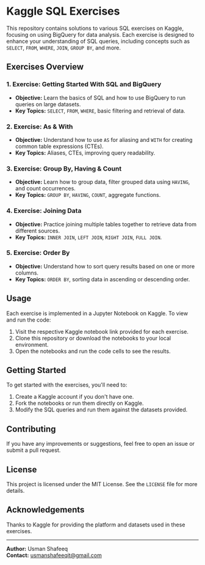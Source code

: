 # Kaggle SQL Exercises

This repository contains solutions to various SQL exercises on Kaggle, focusing on using BigQuery for data analysis. Each exercise is designed to enhance your understanding of SQL queries, including concepts such as `SELECT`, `FROM`, `WHERE`, `JOIN`, `GROUP BY`, and more.

## Exercises Overview

### 1. Exercise: Getting Started With SQL and BigQuery
- **Objective:** Learn the basics of SQL and how to use BigQuery to run queries on large datasets.
- **Key Topics:** `SELECT`, `FROM`, `WHERE`, basic filtering and retrieval of data.

### 2. Exercise: As & With
- **Objective:** Understand how to use `AS` for aliasing and `WITH` for creating common table expressions (CTEs).
- **Key Topics:** Aliases, CTEs, improving query readability.

### 3. Exercise: Group By, Having & Count
- **Objective:** Learn how to group data, filter grouped data using `HAVING`, and count occurrences.
- **Key Topics:** `GROUP BY`, `HAVING`, `COUNT`, aggregate functions.

### 4. Exercise: Joining Data
- **Objective:** Practice joining multiple tables together to retrieve data from different sources.
- **Key Topics:** `INNER JOIN`, `LEFT JOIN`, `RIGHT JOIN`, `FULL JOIN`.

### 5. Exercise: Order By
- **Objective:** Understand how to sort query results based on one or more columns.
- **Key Topics:** `ORDER BY`, sorting data in ascending or descending order.

## Usage

Each exercise is implemented in a Jupyter Notebook on Kaggle. To view and run the code:

1. Visit the respective Kaggle notebook link provided for each exercise.
2. Clone this repository or download the notebooks to your local environment.
3. Open the notebooks and run the code cells to see the results.

## Getting Started

To get started with the exercises, you'll need to:

1. Create a Kaggle account if you don't have one.
2. Fork the notebooks or run them directly on Kaggle.
3. Modify the SQL queries and run them against the datasets provided.

## Contributing

If you have any improvements or suggestions, feel free to open an issue or submit a pull request.

## License

This project is licensed under the MIT License. See the `LICENSE` file for more details.

## Acknowledgements

Thanks to Kaggle for providing the platform and datasets used in these exercises.

---

**Author:** Usman Shafeeq  
**Contact:** [usmanshafeeqit@gmail.com](mailto:usmanshafeeqit@gmail.com)

